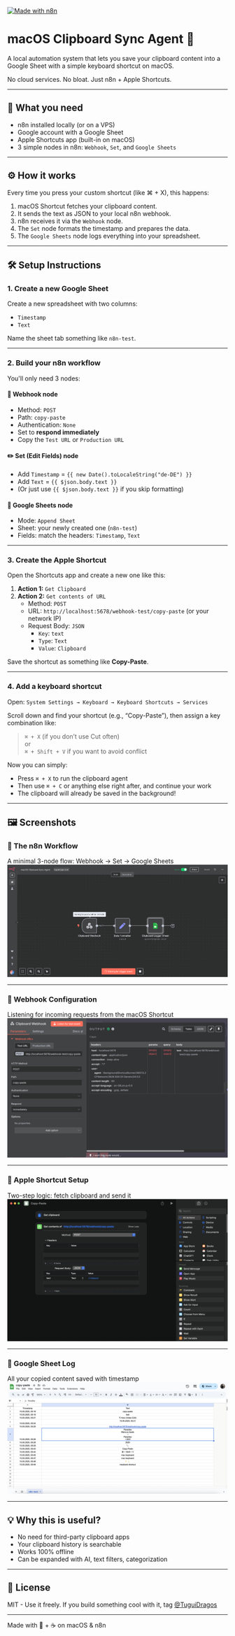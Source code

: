 [![Made with n8n](https://img.shields.io/badge/made%20with-n8n-%23c0253c)](https://n8n.partnerlinks.io/cpqi2mcvtjxx)

# macOS Clipboard Sync Agent 🚀

A local automation system that lets you save your clipboard content into a Google Sheet with a simple keyboard shortcut on macOS.

No cloud services. No bloat. Just n8n + Apple Shortcuts.

---

## 🧩 What you need

- n8n installed locally (or on a VPS)
- Google account with a Google Sheet
- Apple Shortcuts app (built-in on macOS)
- 3 simple nodes in n8n: `Webhook`, `Set`, and `Google Sheets`

---

## ⚙️ How it works

Every time you press your custom shortcut (like ⌘ + X), this happens:

1. macOS Shortcut fetches your clipboard content.
2. It sends the text as JSON to your local n8n webhook.
3. n8n receives it via the `Webhook` node.
4. The `Set` node formats the timestamp and prepares the data.
5. The `Google Sheets` node logs everything into your spreadsheet.

---

## 🛠️ Setup Instructions

### 1. Create a new Google Sheet

Create a new spreadsheet with two columns:
- `Timestamp`
- `Text`

Name the sheet tab something like `n8n-test`.

---

### 2. Build your n8n workflow

You'll only need 3 nodes:

#### 🔗 Webhook node
- Method: `POST`
- Path: `copy-paste`
- Authentication: `None`
- Set to **respond immediately**
- Copy the `Test URL` or `Production URL`

#### ✏️ Set (Edit Fields) node
- Add `Timestamp` = `{{ new Date().toLocaleString("de-DE") }}`
- Add `Text` = `{{ $json.body.text }}`
- (Or just use `{{ $json.body.text }}` if you skip formatting)

#### 🧾 Google Sheets node
- Mode: `Append Sheet`
- Sheet: your newly created one (`n8n-test`)
- Fields: match the headers: `Timestamp`, `Text`

---

### 3. Create the Apple Shortcut

Open the Shortcuts app and create a new one like this:

1. **Action 1:** `Get Clipboard`
2. **Action 2:** `Get contents of URL`
   - Method: `POST`
   - URL: `http://localhost:5678/webhook-test/copy-paste` (or your network IP)
   - Request Body: `JSON`
     - `Key`: `text`
     - `Type`: `Text`
     - `Value`: `Clipboard`

Save the shortcut as something like **Copy-Paste**.

---

### 4. Add a keyboard shortcut

Open:
`System Settings → Keyboard → Keyboard Shortcuts → Services`

Scroll down and find your shortcut (e.g., “Copy-Paste”), then assign a key combination like:

> `⌘ + X` (if you don’t use Cut often)  
> or  
> `⌘ + Shift + V` if you want to avoid conflict

Now you can simply:

- Press `⌘ + X` to run the clipboard agent  
- Then use `⌘ + C` or anything else right after, and continue your work  
- The clipboard will already be saved in the background!

---

## 🖼️ Screenshots

### 🧠 The n8n Workflow
A minimal 3-node flow: Webhook → Set → Google Sheets  
![Workflow](Workflow.png)

---

### 🔗 Webhook Configuration
Listening for incoming requests from the macOS Shortcut  
![Webhook](ClipboardHook.png)

---

### 🔧 Apple Shortcut Setup
Two-step logic: fetch clipboard and send it  
![Shortcuts](ShortrtcutsApple.png)

---

### 📄 Google Sheet Log
All your copied content saved with timestamp  
![Sheet](GoogleSheet.png)

---

## 💡 Why this is useful?

- No need for third-party clipboard apps
- Your clipboard history is searchable
- Works 100% offline
- Can be expanded with AI, text filters, categorization

---

## 🧾 License

MIT - Use it freely. If you build something cool with it, tag [@TuguiDragos](https://tuguidragos.com)

---

Made with 🖤 + ☕️ on macOS & n8n
